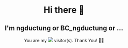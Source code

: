 <h1 align="center">Hi there 👋</h1>
<h2 align="center">I'm <b>ngductung</b> or <b>BC_ngductung</b> or <b>...</b></h2>
<p align="center">
  You are my <img src="https://profile-counter.glitch.me/ngductung/count.svg"> visitor(s). Thank You! 🎉🎉
</p>
